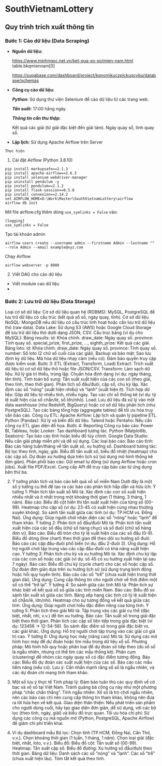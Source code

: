 # SouthVietnamLottery
## Quy trình trích xuất thông tin
### Bước 1: Cào dữ liệu (Data Scraping)
- **Nguồn dữ liệu:**

    https://www.minhngoc.net.vn/ket-qua-xo-so/mien-nam.html
    table.bkqmiennam[0]

    https://supabase.com/dashboard/project/kqnomikuczplckuqcybu/database/schemas

- **Công cụ cào dữ liệu:**

    ***Python:*** Sử dụng thư viện Selenium để cào dữ liệu từ các trang web.

    ***Tần suất:*** 17:00 hằng ngày.

    ***Thông tin cần thu thập:***

    Kết quả các giải (từ giải đặc biệt đến giải tám).
    Ngày quay số, tỉnh quay số.

- **Lập lịch:** Sử dụng Apache Airflow trên Server

``` Thực hiện ```

1. Cài đặt Airflow (Python 3.8.10)

```shell
pip install markupsafe==2.1.3
pip install apache-airflow==2.6.3
pip install selenium webdriver-manager
pip uninstall pendulum -y
pip install pendulum==2.1.2
pip install flask-session==0.5.0
pip install connexion==2.14.2
set AIRFLOW_HOME=D:\Work\Master\SouthVietnamLottery\airflow
airflow db init
```

Mở file airflow.cfg thêm dòng `use_symlinks = False`
vào:
```
[logging]
use_symlinks = False
```

Tạo tài khoản admin
```
airflow users create --username admin --firstname Admin --lastname "" --role Admin --email example@xyz.com
```
Chạy Airflow
```
airflow webserver -p 8080
```

2. Viết DAG cho cào dữ liệu

- Viết module cao dữ liệu
- 

### Bước 2: Lưu trữ dữ liệu (Data Storage)
Loại cơ sở dữ liệu:
Cơ sở dữ liệu quan hệ (RDBMS): MySQL, PostgreSQL để lưu trữ dữ liệu có cấu trúc (kết quả xổ số, ngày quay, tỉnh).
Cơ sở dữ liệu NoSQL: MongoDB nếu dữ liệu có cấu trúc linh hoạt hoặc cần lưu trữ dữ liệu thô (raw data).
Data Lake: Sử dụng S3 (AWS) hoặc Google Cloud Storage để lưu trữ dữ liệu thô dưới dạng JSON, CSV.
Cấu trúc bảng (ví dụ cho MySQL):
Bảng results:
id: Khóa chính.
draw_date: Ngày quay số.
province: Tỉnh quay số.
special_prize, first_prize, ..., eighth_prize: Kết quả các giải.
Bảng loto:
id: Khóa chính.
draw_date: Ngày quay số.
province: Tỉnh quay số.
number: Số loto (2 chữ số cuối của các giải).
Backup và bảo mật:
Sao lưu định kỳ dữ liệu.
Mã hóa dữ liệu nhạy cảm (nếu có).
Đảm bảo quyền truy cập được kiểm soát.
Bước 3: ETL (Extract, Transform, Load)
Extract: Trích xuất dữ liệu từ cơ sở dữ liệu thô hoặc file JSON/CSV.
Transform:
Làm sạch dữ liệu:
Xử lý giá trị thiếu, trùng lặp.
Chuẩn hóa định dạng (ví dụ: ngày tháng, tên tỉnh).
Tính toán bổ sung:
Tần suất xuất hiện của các con số (theo giải, theo tỉnh, theo thời gian).
Phân tích số đầu/đuôi, cặp số, chu kỳ lặp.
Xác định các số “nóng” (xuất hiện nhiều) và “lạnh” (xuất hiện ít).
Tích hợp dữ liệu:
Gộp dữ liệu từ nhiều tỉnh, nhiều ngày.
Tạo các chỉ số thống kê (ví dụ: tỷ lệ xuất hiện của số chẵn/lẻ, số lớn/nhỏ).
Load:
Lưu dữ liệu đã xử lý vào một data warehouse (như Redshift, BigQuery) hoặc cơ sở dữ liệu phân tích (như PostgreSQL).
Tạo các bảng tổng hợp (aggregate tables) để tối ưu hóa truy vấn báo cáo.
Công cụ ETL:
Apache Airflow: Lập lịch và quản lý pipeline ETL.
Python (Pandas): Xử lý và biến đổi dữ liệu.
Talend hoặc Pentaho: Nếu cần công cụ ETL giao diện đồ họa.
Bước 4: Reporting
Công cụ báo cáo:
Power BI, Tableau, hoặc Looker: Tạo dashboard tương tác.
Python (Matplotlib, Seaborn): Tạo báo cáo tĩnh hoặc biểu đồ tùy chỉnh.
Google Data Studio: Nếu cần giải pháp miễn phí và dễ sử dụng.
Các loại báo cáo:
Báo cáo tĩnh: Báo cáo hàng tuần/tháng về tần suất số, xu hướng số.
Dashboard tương tác:
Bộ lọc theo tỉnh, ngày, giải.
Biểu đồ tần suất số, biểu đồ nhiệt (heatmap) cho các cặp số.
Dự đoán xu hướng dựa trên lịch sử (sử dụng mô hình thống kê đơn giản).
Phân phối báo cáo:
Gửi email tự động (sử dụng Airflow hoặc cron jobs).
Xuất file PDF/Excel.
Cung cấp API để truy cập báo cáo từ ứng dụng bên thứ ba.

2. Ý tưởng phân tích và báo cáo kết quả xổ số miền Nam
Dưới đây là một số ý tưởng cụ thể để tạo ra các báo cáo phân tích hấp dẫn và hữu ích:
Ý tưởng 1: Phân tích tần suất số
Mô tả: Xác định các con số xuất hiện nhiều nhất và ít nhất trong một khoảng thời gian (1 tháng, 3 tháng, 1 năm).
Báo cáo:
Biểu đồ cột hiển thị tần suất xuất hiện của từng số (00-99).
Heatmap cho cặp số (ví dụ: 23-45 có xuất hiện cùng nhau thường xuyên không).
So sánh tần suất giữa các tỉnh (ví dụ: TP.HCM vs. Đồng Nai).
Ứng dụng: Giúp người chơi nhận diện các số “nóng” hoặc “lạnh” để tham khảo.
Ý tưởng 2: Phân tích số đầu/đuôi
Mô tả: Phân tích tần suất xuất hiện của các số đầu (chữ số hàng chục) và số đuôi (chữ số hàng đơn vị).
Báo cáo:
Biểu đồ tròn cho tỷ lệ xuất hiện của các số đầu (0-9).
Biểu đồ dòng (line chart) theo thời gian để theo dõi xu hướng số đuôi.
Báo cáo các cặp đầu-đuôi phổ biến (ví dụ: đầu 2-đuôi 3).
Ứng dụng: Hỗ trợ người chơi tập trung vào các cặp đầu-đuôi có khả năng xuất hiện cao.
Ý tưởng 3: Phân tích chu kỳ và xu hướng
Mô tả: Xác định chu kỳ lặp của các con số hoặc các giải (ví dụ: số 45 có xu hướng xuất hiện lại sau 7 ngày).
Báo cáo:
Biểu đồ chu kỳ (cycle chart) cho các số hoặc cặp số.
Dự đoán đơn giản dựa trên xu hướng lịch sử (sử dụng trung bình động hoặc hồi quy tuyến tính).
Báo cáo các số “trễ” (chưa xuất hiện trong thời gian dài).
Ứng dụng: Cung cấp thông tin cho người chơi về thời điểm một số có thể “trở lại”.
Ý tưởng 4: So sánh giữa các tỉnh
Mô tả: Phân tích sự khác biệt về kết quả xổ số giữa các tỉnh miền Nam.
Báo cáo:
Biểu đồ so sánh tần suất số giữa các tỉnh.
Bảng xếp hạng các tỉnh có tỷ lệ xuất hiện số chẵn/lẻ, lớn/nhỏ.
Heatmap cho sự tương đồng về kết quả giữa các tỉnh.
Ứng dụng: Giúp người chơi hiểu đặc điểm riêng của từng tỉnh.
Ý tưởng 5: Phân tích theo giải
Mô tả: Tập trung vào các giải cụ thể (đặc biệt, nhất, nhì, v.v.) để tìm xu hướng.
Báo cáo:
Tần suất số trong giải đặc biệt theo thời gian.
Phân tích các cặp số liên tiếp trong giải đặc biệt (ví dụ: 123456 -> 12-34-56).
So sánh đặc điểm số trong giải đặc biệt vs. các giải khác.
Ứng dụng: Hỗ trợ người chơi tập trung vào các giải có giá trị cao.
Ý tưởng 6: Ứng dụng học máy (nâng cao)
Mô tả: Sử dụng các mô hình học máy để dự đoán hoặc tìm mẫu trong dữ liệu xổ số.
Phương pháp:
Mô hình hồi quy hoặc phân loại để dự đoán số tiếp theo (dù xổ số là ngẫu nhiên, nhưng có thể tìm các mẫu thống kê).
Phân cụm (clustering) để nhóm các ngày quay số có đặc điểm tương đồng.
Báo cáo:
Biểu đồ dự đoán xác suất xuất hiện của các số.
Báo cáo các mẫu tiềm năng (nếu có).
Lưu ý: Cần nhấn mạnh rằng xổ số là ngẫu nhiên, và các dự đoán chỉ mang tính tham khảo.

3. Một số lưu ý thực tế
Tính pháp lý: Đảm bảo tuân thủ các quy định về cờ bạc và xổ số tại Việt Nam. Tránh quảng bá công cụ này như một phương pháp “chắc chắn thắng”.
Tính ngẫu nhiên: Xổ số là trò chơi ngẫu nhiên, nên các báo cáo chỉ nên cung cấp thông tin tham khảo, không nên đưa ra lời hứa hẹn về kết quả.
Giao diện thân thiện: Nếu phát triển sản phẩm cho người dùng cuối, hãy tạo giao diện đơn giản, dễ sử dụng, với các bộ lọc (theo tỉnh, ngày, giải) và biểu đồ trực quan.
Tối ưu hóa chi phí: Sử dụng các công cụ mã nguồn mở (Python, PostgreSQL, Apache Airflow) để giảm chi phí triển khai.

4. Ví dụ dashboard mẫu
Bộ lọc:
Chọn tỉnh (TP.HCM, Đồng Nai, Cần Thơ, v.v.).
Chọn khoảng thời gian (1 tuần, 1 tháng, 1 năm).
Chọn loại giải (đặc biệt, nhất, loto, v.v.).
Biểu đồ:
Biểu đồ cột: Tần suất số (00-99).
Heatmap: Tần suất cặp số.
Biểu đồ đường: Xu hướng số đầu/đuôi theo thời gian.
Bảng dữ liệu:
Danh sách các số “nóng” và “lạnh”.
Các số “trễ” (chưa xuất hiện lâu).
Tóm tắt kết quả theo tỉnh.
